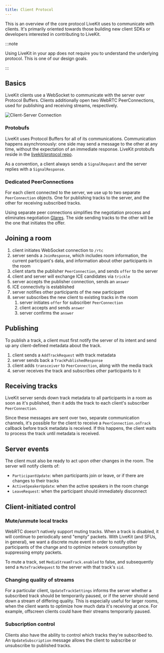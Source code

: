 ```yaml
---
title: Client Protocol
---
```


This is an overview of the core protocol LiveKit uses to communicate with clients. It's primarily oriented towards those building new client SDKs or developers interested in contributing to LiveKit.

:::note

Using LiveKit in your app does not require you to understand the underlying protocol. This is one of our design goals.

:::

## Basics

LiveKit clients use a WebSocket to communicate with the server over Protocol Buffers. Clients additionally open two WebRTC PeerConnections, used for publishing and receiving streams, respectively.

![Client-Server Connection](/img/client-server-connection.png)

### Protobufs

LiveKit uses Protocol Buffers for all of its communications. Communication happens asynchronously: one side may send a message to the other at any time, without the expectation of an immediate response. LiveKit protobufs reside in the [livekit/protocol repo](https://github.com/livekit/protocol).

As a convention, a client always sends a `SignalRequest` and the server replies with a `SignalResponse`.

### Dedicated PeerConnections

For each client connected to the server, we use up to two separate `PeerConnection` objects. One for publishing tracks to the server, and the other for receiving subscribed tracks.

Using separate peer connections simplifies the negotiation process and eliminates negotiation [Glares](https://www.ietf.org/proceedings/82/slides/rtcweb-10.pdf). The side sending tracks to the other will be the one that initiates the offer.

## Joining a room

1. client initiates WebSocket connection to `/rtc`
2. server sends a `JoinResponse`, which includes room information, the current participant's data, and information about other participants in the room
3. client starts the publisher `PeerConnection`, and sends `offer` to the server
4. client and server will exchange ICE candidates via `trickle`
5. server accepts the publisher connection, sends an `answer`
6. ICE connectivity is established
7. server notifies other participants of the new participant
8. server subscribes the new client to existing tracks in the room
   1. server initiates `offer` for subscriber `PeerConnection`
   2. client accepts and sends `answer`
   3. server confirms the `answer`

## Publishing

To publish a track, a client must first notify the server of its intent and send up any client-defined metadata about the track.

1. client sends a `AddTrackRequest` with track metadata
2. server sends back a `TrackPublishedResponse`
3. client adds `transceiver` to `PeerConnection`, along with the media track
4. server receives the track and subscribes other participants to it

## Receiving tracks

LiveKit server sends down track metadata to all participants in a room as soon as it's published, then it adds the track to each client's subscriber `PeerConnection`.

Since these messages are sent over two, separate communication channels, it's possible for the client to receive a `PeerConnection.onTrack` callback before track metadata is received. If this happens, the client waits to process the track until metadata is received.

## Server events

The client must also be ready to act upon other changes in the room. The server will notify clients of:

- `ParticipantUpdate`: when participants join or leave, or if there are changes to their tracks
- `ActiveSpeakerUpdate`: when the active speakers in the room change
- `LeaveRequest`: when the participant should immediately disconnect 

## Client-initiated control

### Mute/unmute local tracks

WebRTC doesn't natively support muting tracks. When a track is disabled, it will continue to periodically send "empty" packets. With LiveKit (and SFUs, in general), we want a discrete mute event in order to notify other participants of the change and to optimize network consumption by suppressing empty packets.

To mute a track, set `MediaStreamTrack.enabled` to false, and subsequently send a `MuteTrackRequest` to the server with that track's `sid`.

### Changing quality of streams

For a particular client, `UpdateTrackSettings` informs the server whether a subscribed track should be temporarily paused, or if the server should send down a stream of differing quality. This is especially useful for larger rooms, when the client wants to optimize how much data it's receiving at once. For example, offscreen clients could have their streams temporarily paused.

### Subscription control

Clients also have the ability to control which tracks they're subscribed to. An `UpdateSubscription` message allows the client to subscribe or unsubscribe to published tracks.
